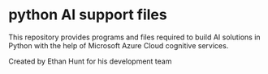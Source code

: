 # python AI support files
This repository provides programs and files required to build AI solutions in Python with the help of Microsoft Azure Cloud cognitive services.

Created by Ethan Hunt for his development team
